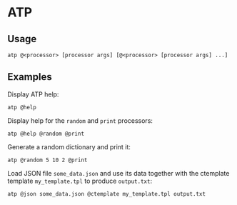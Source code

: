 # ATP

## Usage

    atp @<processor> [processor args] [@<processor> [processor args] ...]

## Examples

Display ATP help:

    atp @help

Display help for the `random` and `print` processors:

    atp @help @random @print

Generate a random dictionary and print it:

    atp @random 5 10 2 @print

Load JSON file `some_data.json` and use its data together with the ctemplate template `my_template.tpl` to produce `output.txt`:

    atp @json some_data.json @ctemplate my_template.tpl output.txt
